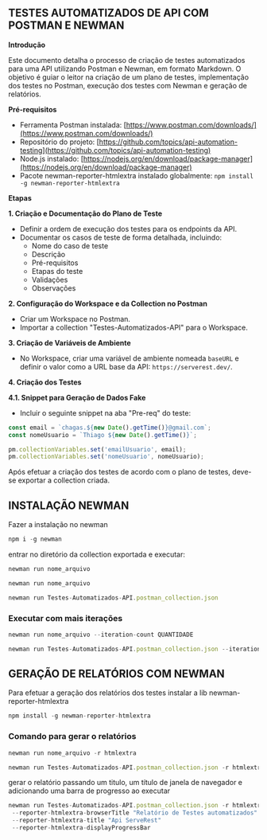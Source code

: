 ## TESTES AUTOMATIZADOS DE API COM POSTMAN E NEWMAN

**Introdução**

Este documento detalha o processo de criação de testes automatizados para uma API utilizando Postman e Newman, em formato Markdown. O objetivo é guiar o leitor na criação de um plano de testes, implementação dos testes no Postman, execução dos testes com Newman e geração de relatórios.

**Pré-requisitos**

* Ferramenta Postman instalada: [https://www.postman.com/downloads/](https://www.postman.com/downloads/)
* Repositório do projeto: [https://github.com/topics/api-automation-testing](https://github.com/topics/api-automation-testing)
* Node.js instalado: [https://nodejs.org/en/download/package-manager](https://nodejs.org/en/download/package-manager)
* Pacote newman-reporter-htmlextra instalado globalmente: `npm install -g newman-reporter-htmlextra`

**Etapas**

**1. Criação e Documentação do Plano de Teste**

* Definir a ordem de execução dos testes para os endpoints da API.
* Documentar os casos de teste de forma detalhada, incluindo:
    * Nome do caso de teste
    * Descrição
    * Pré-requisitos
    * Etapas do teste
    * Validações
    * Observações

**2. Configuração do Workspace e da Collection no Postman**

* Criar um Workspace no Postman.
* Importar a collection "Testes-Automatizados-API" para o Workspace.

**3. Criação de Variáveis de Ambiente**

* No Workspace, criar uma variável de ambiente nomeada `baseURL` e definir o valor como a URL base da API: `https://serverest.dev/`.

**4. Criação dos Testes**

**4.1. Snippet para Geração de Dados Fake**

* Incluir o seguinte snippet na aba "Pre-req" do teste:

```javascript
const email = `chagas.${new Date().getTime()}@gmail.com`;
const nomeUsuario = `Thiago ${new Date().getTime()}`;

pm.collectionVariables.set('emailUsuario', email);
pm.collectionVariables.set('nomeUsuario', nomeUsuario);
```


Após efetuar a criação dos testes de acordo com o plano de testes,
deve-se exportar a collection criada.

## INSTALAÇÃO NEWMAN

Fazer a instalação no newman 
~~~js
npm i -g newman
~~~
entrar no diretório da collection exportada e executar:

~~~js
newman run nome_arquivo
~~~

~~~js
newman run nome_arquivo

newman run Testes-Automatizados-API.postman_collection.json

~~~


### Executar com mais iterações

~~~js
newman run nome_arquivo --iteration-count QUANTIDADE

newman run Testes-Automatizados-API.postman_collection.json --iteration-count 10
~~~

## GERAÇÃO DE RELATÓRIOS COM NEWMAN

Para efetuar a geração dos relatórios dos testes instalar a lib newman-reporter-htmlextra

~~~js
npm install -g newman-reporter-htmlextra
~~~

### Comando para gerar o relatórios

~~~js
newman run nome_arquivo -r htmlextra

newman run Testes-Automatizados-API.postman_collection.json -r htmlextra
~~~

gerar o relatório passando um titulo, um título de janela de navegador e adicionando uma barra de progresso ao executar

~~~js
newman run Testes-Automatizados-API.postman_collection.json -r htmlextra
 --reporter-htmlextra-browserTitle "Relatório de Testes automatizados"
 --reporter-htmlextra-title "Api ServeRest"
 --reporter-htmlextra-displayProgressBar
 ~~~
